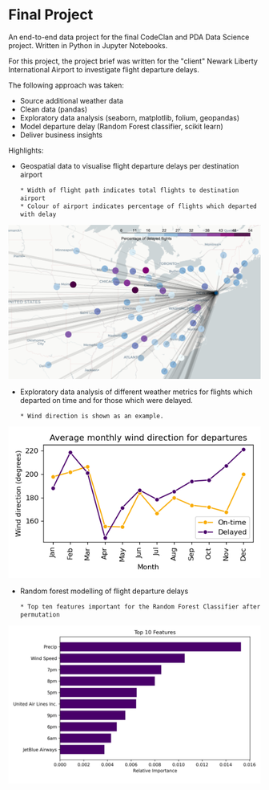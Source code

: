 # Final Project

An end-to-end data project for the final CodeClan and PDA Data Science project. Written in Python in Jupyter Notebooks.

For this project, the project brief was written for the "client" Newark Liberty International Airport to investigate flight departure delays.

The following approach was taken:

- Source additional weather data
- Clean data (pandas)
- Exploratory data analysis (seaborn, matplotlib, folium, geopandas)
- Model departure delay (Random Forest classifier, scikit learn)
- Deliver business insights

Highlights:

- Geospatial data to visualise flight departure delays per destination airport

      * Width of flight path indicates total flights to destination airport
      * Colour of airport indicates percentage of flights which departed with delay
![Destination delay plot](/documentation/screenshots/dest_delay_plot_fig.png)

- Exploratory data analysis of different weather metrics for flights which departed on time and for those which were delayed. 

      * Wind direction is shown as an example.
![Wind_direction plot](/documentation/screenshots/wind_dir_plot_fig.png)

- Random forest modelling of flight departure delays

      * Top ten features important for the Random Forest Classifier after permutation
![model_feature_importance plot](/documentation/screenshots/model_importance_plot_fig.png)
